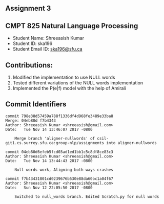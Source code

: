 ## Assignment 3
## CMPT 825 Natural Language Processing
* Student Name: Shreeasish Kumar
* Student ID: ska196
* Student Email ID: ska196@sfu.ca

## Contributions:

1. Modified the implementation to use NULL words
2. Tested different variations of the NULL words implementation
3. Implemented the P(e|f) model with the help of Amirali

## Commit Identifiers

~~~
commit 798e38d57459a788f1336df4d968fe3489e33ba8
Merge: 04eb80d f7b4343
Author: Shreeasish Kumar <shreeasish@gmail.com>
Date:   Tue Nov 14 13:46:07 2017 -0800

    Merge branch 'aligner-nullwords' of csil-git1.cs.surrey.sfu.ca:group-nlp/assignments into aligner-nullwords

commit 04eb80d6efeb5fcd03ad1ed1bb1c5c8df8ce83c3
Author: Shreeasish Kumar <shreeasish@gmail.com>
Date:   Tue Nov 14 13:44:43 2017 -0800

    Null words work, Aligning both ways crashes

commit f7b43431801cd0239676b530e88da60bc1a04f67
Author: Shreeasish Kumar <shreeasish@gmail.com>
Date:   Sun Nov 12 22:05:50 2017 -0800

    Switched to null_words branch. Edited Scratch.py for null words

~~~
